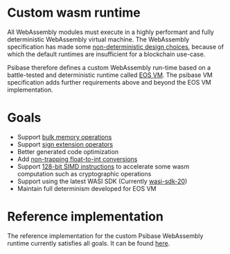 # Custom wasm runtime

All WebAssembly modules must execute in a highly performant and fully deterministic WebAssembly virtual machine. The WebAssembly specification has made some [non-deterministic design choices](https://github.com/WebAssembly/design/blob/main/Nondeterminism.md), because of which the default runtimes are insufficient for a blockchain use-case.

Psibase therefore defines a custom WebAssembly run-time based on a battle-tested and deterministic runtime called [EOS VM](https://github.com/AntelopeIO/eos-vm). The psibase VM specification adds further requirements above and beyond the EOS VM implementation.

# Goals

- Support [bulk memory operations](https://github.com/WebAssembly/spec/blob/main/proposals/bulk-memory-operations/Overview.md)
- Support [sign extension operators](https://github.com/WebAssembly/spec/blob/main/proposals/sign-extension-ops/Overview.md)
- Better generated code optimization
- Add [non-trapping float-to-int conversions](https://github.com/WebAssembly/spec/blob/main/proposals/nontrapping-float-to-int-conversion/Overview.md)
- Support [128-bit SIMD instructions](https://github.com/WebAssembly/spec/blob/main/proposals/simd/SIMD.md) to accelerate some wasm computation such as cryptographic operations
- Support using the latest WASI SDK (Currently [wasi-sdk-20](https://github.com/WebAssembly/wasi-sdk/releases))
- Maintain full determinism developed for EOS VM

# Reference implementation

The reference implementation for the custom Psibase WebAssembly runtime currently satisfies all goals. It can be found [here](https://github.com/gofractally/eos-vm).
